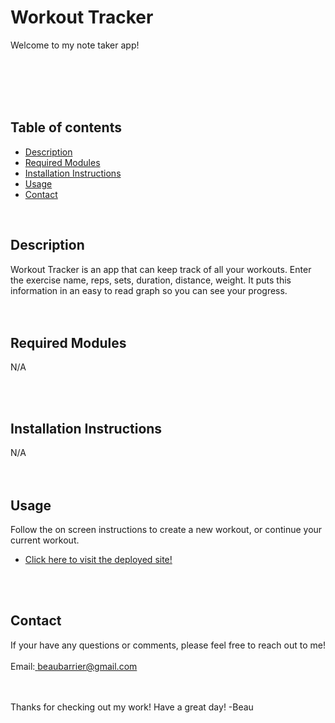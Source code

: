 
Workout Tracker
=========================
Welcome to my note taker app! 
<br><br><br>

<br><br>

Table of contents
-----------------

- [Description](#description)
- [Required Modules](#required-modules)
- [Installation Instructions](#installation-instructions)
- [Usage](#usage)
- [Contact](#contact)

<br>

Description
-------------
Workout Tracker is an app that can keep track of all your workouts. Enter the exercise name, reps, sets, duration, distance, weight. It puts this information in an easy to read graph so you can see your progress.
<br><br><br>

Required Modules
----------------
N/A

<br><br>

Installation Instructions
-------------------------
N/A
<br><br><br>

Usage
-----
Follow the on screen instructions to create a new workout, or continue your current workout.
<br>

- <a href="https://fathomless-stream-46932.herokuapp.com/">Click here to visit the deployed site!</a>

<br><br>


Contact
-------
If your have any questions or comments, please feel free to reach out to me! 
<br><br>
Email:<a href="mailto:beaubarrier@gmail.com"> beaubarrier@gmail.com</a>
<br><br><br>

Thanks for checking out my work! Have a great day! -Beau

